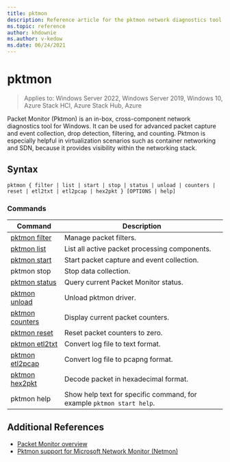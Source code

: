 ```yaml
---
title: pktmon
description: Reference article for the pktmon network diagnostics tool for Windows that can be used for packet capture, packet drop detection, packet filtering, and counting.
ms.topic: reference
author: khdownie
ms.author: v-kedow
ms.date: 06/24/2021
---
```


# pktmon

>Applies to: Windows Server 2022, Windows Server 2019, Windows 10, Azure Stack HCI, Azure Stack Hub, Azure

Packet Monitor (Pktmon) is an in-box, cross-component network diagnostics tool for Windows. It can be used for advanced packet capture and event collection, drop detection, filtering, and counting. Pktmon is especially helpful in virtualization scenarios such as container networking and SDN, because it provides visibility within the networking stack.

## Syntax

```
pktmon { filter | list | start | stop | status | unload | counters | reset | etl2txt | etl2pcap | hex2pkt } [OPTIONS | help]
```

### Commands

| **Command** | **Description** |
| --------- | ----------- |
| [pktmon filter](pktmon-filter.md) | Manage packet filters. |
| [pktmon list](pktmon-list.md) | List all active packet processing components. |
| [pktmon start](pktmon-start.md) | Start packet capture and event collection. |
| pktmon stop | Stop data collection. |
| [pktmon status](pktmon-status.md) | Query current Packet Monitor status. |
| [pktmon unload](pktmon-unload.md) | Unload pktmon driver. |
| [pktmon counters](pktmon-counters.md) | Display current packet counters. |
| [pktmon reset](pktmon-reset.md) | Reset packet counters to zero. |
| [pktmon etl2txt](pktmon-etl2txt.md) | Convert log file to text format. |
| [pktmon etl2pcap](pktmon-etl2pcap.md) | Convert log file to pcapng format. |
| [pktmon hex2pkt](pktmon-hex2pkt.md) | Decode packet in hexadecimal format. |
| pktmon help | Show help text for specific command, for example `pktmon start help`. |

## Additional References

- [Packet Monitor overview](../../networking/technologies/pktmon/pktmon.md)
- [Pktmon support for Microsoft Network Monitor (Netmon)](../../networking/technologies/pktmon/pktmon-netmon-support.md)
